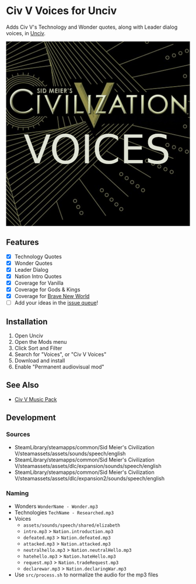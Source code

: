 # Civ V Voices for Unciv

Adds Civ V's Technology and Wonder quotes, along with Leader dialog voices, in [Unciv](https://github.com/yairm210/Unciv).

![Preview](preview.png)

## Features

- [x] Technology Quotes
- [x] Wonder Quotes
- [x] Leader Dialog
- [x] Nation Intro Quotes
- [x] Coverage for Vanilla
- [x] Coverage for Gods & Kings
- [x] Coverage for [Brave New World](https://github.com/RobLoach/Civ-V-Brave-New-World)
- [ ] Add your ideas in the [issue queue](https://github.com/RobLoach/Civ-V-Voices/issues)!

## Installation

1. Open Unciv
2. Open the Mods menu
3. Click Sort and Filter
4. Search for "Voices", or "Civ V Voices"
5. Download and install
6. Enable "Permanent audiovisual mod"

## See Also

- [Civ V Music Pack](https://github.com/Kurwizimi/Civ-V-Music-Pack)

## Development

### Sources

- SteamLibrary/steamapps/common/Sid Meier's Civilization V/steamassets/assets/sounds/speech/english
- SteamLibrary/steamapps/common/Sid Meier's Civilization V/steamassets/assets/dlc/expansion/sounds/speech/english
- SteamLibrary/steamapps/common/Sid Meier's Civilization V/steamassets/assets/dlc/expansion2/sounds/speech/english

### Naming

- Wonders `WonderName - Wonder.mp3`
- Technologies `TechName - Researched.mp3`
- Voices
  - `assets/sounds/speech/shared/elizabeth`
  - `intro.mp3` > `Nation.introduction.mp3`
  - `defeated.mp3` > `Nation.defeated.mp3`
  - `attacked.mp3` > `Nation.attacked.mp3`
  - `neutralhello.mp3` > `Nation.neutralHello.mp3`
  - `hatehello.mp3` > `Nation.hateHello.mp3`
  - `request.mp3` > `Nation.tradeRequest.mp3`
  - `declarewar.mp3` > `Nation.declaringWar.mp3`
- Use `src/process.sh` to normalize the audio for the mp3 files
